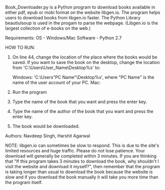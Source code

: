 Book_Downloader.py is a Python program to download books available in either pdf, epub or mobi format on the website libgen.io. The program helps users to download books from libgen.io faster. The Python Library beautiulsoup is used in the progam to parse the webpage. (Libgen.io is the largest collection of e-books on the web.)

Requirements:
OS - Windows/Mac
Software - Python 2.7

HOW TO RUN: 
1. On line 44, change the location of the place where the books would be saved. If you want to save the book on the desktop, change the location from 'C:\Users\User_Name\Desktop\%s' to:

	Windows: 'C:\Users\"PC Name"\Desktop\%s', where "PC Name" is the name of the user account of your PC. 
	Mac: 
	
2. Run the program
3. Type the name of the book that you want and press the enter key. 
4. Type the name of the author of the book that you want and press the enter key. 
5. The book would be downloaded. 


Authors: Navdeep Singh, Harshit Agarwal


NOTE: libgen.io can sometimes be slow to respond. This is due to the site's limited resources and huge traffic. Please do not lose patience. Your download will generally be completed within 3 minutes. If you are thinking that "If this program takes 3 minutes to download the book, why shouldn't I visit the website and download it myself?", then remember that the program is taking longer than usual to download the book because the website is slow and if you download the book manually it will take you more time than the program itself. 
